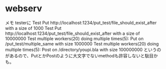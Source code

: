 # webserv
メモ
testerに
Test Put http://localhost:1234/put_test/file_should_exist_after with a size of 1000
Test Put http://localhost:1234/put_test/file_should_exist_after with a size of 10000000
Test multiple workers(20) doing multiple times(5): Put on /put_test/multiple_same with size 1000000
Test multiple workers(20) doing multiple times(5): Post on /directory/youpi.bla with size 100000000
というのがあるので、PutとかPostのように大文字でないmethodも許容しないと駄目かも。
